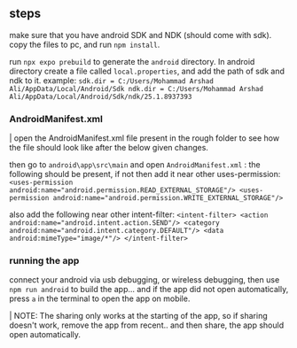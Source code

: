 ## steps

make sure that you have android SDK and NDK (should come with sdk).
copy the files to pc, and run `npm install`.



run `npx expo prebuild` to generate the `android` directory. In android directory create a file called `local.properties`, and add the path of sdk and ndk to it.
example:
`
sdk.dir = C:/Users/Mohammad Arshad Ali/AppData/Local/Android/Sdk
ndk.dir = C:/Users/Mohammad Arshad Ali/AppData/Local/Android/Sdk/ndk/25.1.8937393
`


### AndroidManifest.xml
| open the AndroidManifest.xml file present in the rough folder to see how the file should look like after the below given changes.


then go to `android\app\src\main` and open `AndroidManifest.xml` :
the following should be present, if not then add it near other uses-permission: 
`
<uses-permission android:name="android.permission.READ_EXTERNAL_STORAGE"/>
<uses-permission android:name="android.permission.WRITE_EXTERNAL_STORAGE"/>
`

also add the following near other intent-filter:
`
<intent-filter>
        <action android:name="android.intent.action.SEND"/>
        <category android:name="android.intent.category.DEFAULT"/>
        <data android:mimeType="image/*"/>
</intent-filter>
`


### running the app

connect your android via usb debugging, or wireless debugging, then
use `npm run android` to build the app... and if the app did not open automatically, press `a` in the terminal to open the app on mobile.

| NOTE: The sharing only works at the starting of the app, so if sharing doesn't work, remove the app from recent.. and then share, the app should open automatically.
